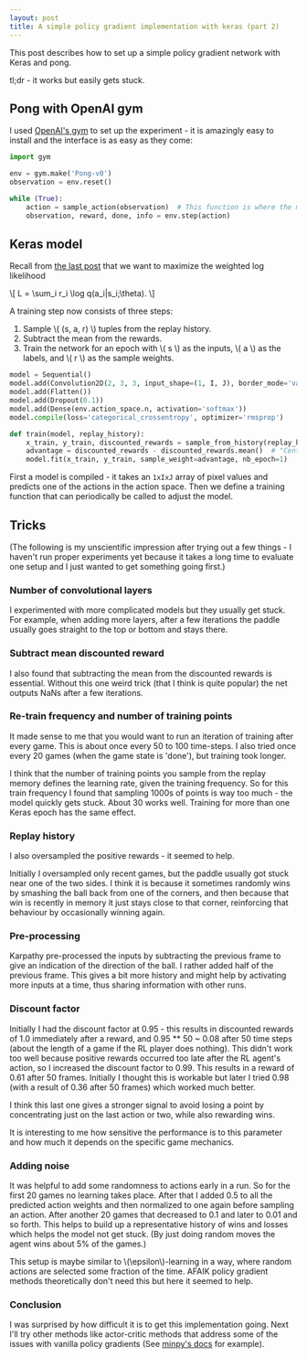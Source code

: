 ```yaml
---
layout: post
title: A simple policy gradient implementation with keras (part 2)
---
```


This post describes how to set up a simple policy gradient network with Keras and pong.

tl;dr - it works but easily gets stuck. 

## Pong with OpenAI gym

I used [OpenAI's gym](https://gym.openai.com) to set up the experiment - it is amazingly easy to 
install and the interface is as easy as they come:

```python
import gym

env = gym.make('Pong-v0')
observation = env.reset()

while (True):
    action = sample_action(observation)  # This function is where the model will live.
    observation, reward, done, info = env.step(action)
```

## Keras model

Recall from [the last post](/Keras-policy-gradients/) that we want to maximize the
weighted log likelihood

\\[
L = \sum_i r_i \log q(a_i|s_i;\theta).
\\]

A training step now consists of three steps:

1. Sample \\( (s, a, r) \\) tuples from the replay history.
2. Subtract the mean from the rewards.
3. Train the network for an epoch with \\( s \\) as the inputs, \\( a \\) as the labels, 
and \\( r \\) as the sample weights.

```python
model = Sequential()
model.add(Convolution2D(2, 3, 3, input_shape=(1, I, J), border_mode='valid'))
model.add(Flatten())
model.add(Dropout(0.1))
model.add(Dense(env.action_space.n, activation='softmax'))
model.compile(loss='categorical_crossentropy', optimizer='rmsprop')

def train(model, replay_history):
    x_train, y_train, discounted_rewards = sample_from_history(replay_history)
    advantage = discounted_rewards - discounted_rewards.mean()  # "Centre" the points.
    model.fit(x_train, y_train, sample_weight=advantage, nb_epoch=1)
```

First a model is compiled - it takes an `1xIxJ` array of pixel values and
predicts one of the actions in the action space. Then we define a training
function that can periodically be called to adjust the model.

## Tricks
(The following is my unscientific impression after trying out a few things - I haven't run 
proper experiments yet because it takes a long time to evaluate one setup and I just wanted to
get something going first.)

### Number of convolutional layers
I experimented with more complicated models but they usually get stuck.
For example, when adding more layers, after a few iterations the paddle usually goes straight 
to the top or bottom and stays there. 

### Subtract mean discounted reward
I also found that subtracting the mean from the discounted rewards is essential. 
Without this one weird trick (that I think is quite popular) the net outputs NaNs after
a few iterations.

### Re-train frequency and number of training points
It made sense to me that you would want to run an iteration of training after every game.
This is about once every 50 to 100 time-steps. I also tried once every 20 games (when
the game state is 'done'), but training took longer.

I think that the number of training points you sample from the replay memory
defines the learning rate, given the training frequency. So for this train frequency
I found that sampling 1000s of points is way too much - the model quickly gets stuck.
About 30 works well. Training for more than one Keras epoch has the same effect. 

### Replay history
I also oversampled the positive rewards - it seemed to help.

Initially I oversampled only recent games, but the paddle usually got 
stuck near one of the two sides. I think it is because it sometimes randomly wins 
by smashing the ball back from one of the corners, and then because that win
is recently in memory it just stays close to that corner, reinforcing that
behaviour by occasionally winning again.

### Pre-processing
Karpathy pre-processed the inputs by subtracting the previous frame to give 
an indication of the direction of the ball. I rather added half of the previous frame.
This gives a bit more history and might help by activating more inputs at a time, thus sharing
information with other runs. 

### Discount factor
Initially I had the discount factor at 0.95 - this results in discounted rewards of 1.0 immediately
after a reward, and 0.95 ** 50 ~ 0.08 after 50 time steps (about the length of a game if the RL player does nothing). 
This didn't work too well because positive rewards occurred too late after the RL agent's action,
so I increased the discount factor to 0.99. This results in a reward of 0.61 after 50 frames. Initially I
thought this is workable but later I tried 0.98 (with a result of 0.36 after 50 frames) which worked much better.

I think this last one gives a stronger signal to avoid losing a point by concentrating just on the last action or two,
while also rewarding wins.

It is interesting to me how sensitive the performance is to this parameter and how much it depends on
the specific game mechanics. 

### Adding noise
It was helpful to add some randomness to actions early in a run.
So for the first 20 games no learning takes place. After that I added 0.5 to all the predicted action weights and
then normalized to one again before sampling an action. After another 20 games that decreased to 0.1 and later to 0.01 
and so forth. This helps to build up a representative history of wins and losses which helps the model not get stuck.
(By just doing random moves the agent wins about 5% of the games.)

This setup is maybe similar to \\(\epsilon\\)-learning in a way, where random actions are selected some fraction
of the time. AFAIK policy gradient methods theoretically don't need this but here it seemed to help.

### Conclusion
I was surprised by how difficult it is to get this implementation going. Next I'll try other methods
like actor-critic methods that address some of the issues with vanilla policy gradients 
(See [minpy's docs](http://minpy.readthedocs.io/en/latest/tutorial/rl_policy_gradient_tutorial/rl_policy_gradient.html)
for example). 







